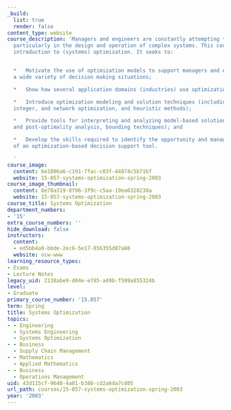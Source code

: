 ```yaml
---
_build:
  list: true
  render: false
content_type: website
course_description: 'Managers and engineers are constantly attempting to optimize,
  particularly in the design and operation of complex systems. This course is an application-oriented
  introduction to (systems) optimization. It seeks to:


  *   Motivate the use of optimization models to support managers and engineers in
  a wide variety of decision making situations;

  *   Show how several application domains (industries) use optimization;

  *   Introduce optimization modeling and solution techniques (including linear, non-linear,
  integer, and network optimization, and heuristic methods);

  *   Provide tools for interpreting and analyzing model-based solutions (sensitivity
  and post-optimality analysis, bounding techniques); and

  *   Develop the skills required to identify the opportunity and manage the implementation
  of an optimization-based decision support tool.

  '
course_image:
  content: 6e1806a6-c191-7fac-c03f-44874c5b71bf
  website: 15-057-systems-optimization-spring-2003
course_image_thumbnail:
  content: 8e78a319-8f96-3f9c-c5aa-19ea0328238a
  website: 15-057-systems-optimization-spring-2003
course_title: Systems Optimization
department_numbers:
- '15'
extra_course_numbers: ''
hide_download: false
instructors:
  content:
  - ed5bb4a0-bbde-2ec6-5e17-856355d87a86
  website: ocw-www
learning_resource_types:
- Exams
- Lecture Notes
legacy_uid: 2138abe9-d04e-e785-a49b-f599a855324b
level:
- Graduate
primary_course_number: '15.057'
term: Spring
title: Systems Optimization
topics:
- - Engineering
  - Systems Engineering
  - Systems Optimization
- - Business
  - Supply Chain Management
- - Mathematics
  - Applied Mathematics
- - Business
  - Operations Management
uid: 43d115cf-9640-4a01-b388-cd2a6da7cd05
url_path: courses/15-057-systems-optimization-spring-2003
year: '2003'
---
```

